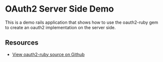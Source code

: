 # OAuth2 Server Side Demo 
This is a demo rails application that shows how to use the oauth2-ruby gem to create an oauth2 implementation on the server side.


## Resources
* [View oauth2-ruby source on Github][code]

[code]: https://github.com/tiabas/oauth2-ruby